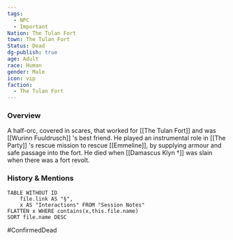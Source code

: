 ```yaml
---
tags:
  - NPC
  - Important
Nation: The Tulan Fort
town: The Tulan Fort
Status: Dead
dg-publish: true
age: Adult
race: Human
gender: Male
icon: vip
faction:
  - The Tulan Fort
---
```


### Overview
A half-orc, covered in scares, that worked for [[The Tulan Fort]] and was [[Wurinn Fuuldrusch]] 's best friend. He played an instrumental role in [[The Party]] 's rescue mission to rescue [[Emmeline]], by supplying armour and safe passage into the fort. He died when [[Damascus Klyn †]] was slain when there was a fort revolt. 

### History & Mentions
```dataview
TABLE WITHOUT ID
	file.link AS "§", 
	x AS "Interactions" FROM "Session Notes"
FLATTEN x WHERE contains(x,this.file.name) 
SORT file.name DESC
```

#ConfirmedDead